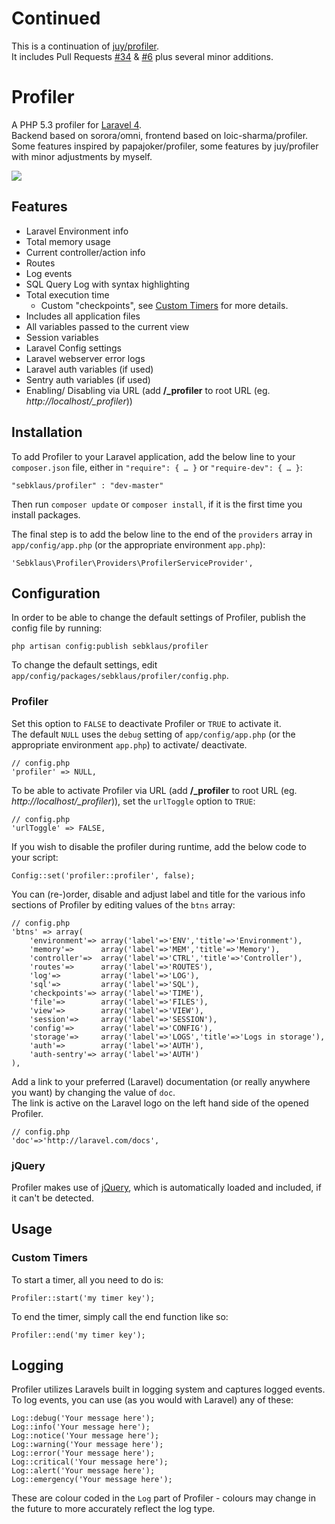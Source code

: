 # Continued
This is a continuation of [juy/profiler](https://github.com/juy/profiler).  
It includes Pull Requests [#34](https://github.com/juy/profiler/pull/34) &amp; [#6](https://github.com/juy/profiler/pull/6) plus several minor additions.

# Profiler

A PHP 5.3 profiler for [Laravel 4](http://www.laravel.com).  
Backend based on sorora/omni, frontend based on loic-sharma/profiler. Some features inspired by papajoker/profiler, some features by juy/profiler with minor adjustments by myself.

[![](http://i.imm.io/19tLC.png)](http://i.imm.io/19tLC.png "Click for big picture")

## Features

- Laravel Environment info
- Total memory usage
- Current controller/action info
- Routes
- Log events
- SQL Query Log with syntax highlighting
- Total execution time
    - Custom "checkpoints", see [Custom Timers](#custom-timers) for more details.
- Includes all application files
- All variables passed to the current view
- Session variables
- Laravel Config settings
- Laravel webserver error logs
- Laravel auth variables (if used)
- Sentry auth variables (if used)
- Enabling/ Disabling via URL (add **/_profiler** to root URL (eg. *http://localhost/_profiler*))

## Installation
To add Profiler to your Laravel application, add the below line to your `composer.json` file, either in `"require": { … }` or `"require-dev": { … }`:

    "sebklaus/profiler" : "dev-master"

Then run `composer update` or `composer install`, if it is the first time you install packages.  

The final step is to add the below line to the end of the `providers` array in `app/config/app.php` (or the appropriate environment `app.php`):

    'Sebklaus\Profiler\Providers\ProfilerServiceProvider',

## Configuration

In order to be able to change the default settings of Profiler, publish the config file by running:

    php artisan config:publish sebklaus/profiler

To change the default settings, edit `app/config/packages/sebklaus/profiler/config.php`.

### Profiler

Set this option to `FALSE` to deactivate Profiler or `TRUE` to activate it.  
The default `NULL` uses the `debug` setting of `app/config/app.php` (or the appropriate environment `app.php`) to activate/ deactivate.

    // config.php
    'profiler' => NULL,

To be able to activate Profiler via URL (add **/_profiler** to root URL (eg. *http://localhost/_profiler*)), set the `urlToggle` option to `TRUE`:

	// config.php
	'urlToggle' => FALSE,

If you wish to disable the profiler during runtime, add the below code to your script:

    Config::set('profiler::profiler', false);
    
You can (re-)order, disable and adjust label and title for the various info sections of Profiler by editing values of the `btns` array:

    // config.php
	'btns' => array(
		'environment'=> array('label'=>'ENV','title'=>'Environment'),
		'memory'=>		array('label'=>'MEM','title'=>'Memory'),
		'controller'=>	array('label'=>'CTRL','title'=>'Controller'),
		'routes'=>		array('label'=>'ROUTES'),
		'log'=>			array('label'=>'LOG'),
		'sql'=>			array('label'=>'SQL'),
		'checkpoints'=> array('label'=>'TIME'),
		'file'=>		array('label'=>'FILES'),
		'view'=>		array('label'=>'VIEW'),
		'session'=>		array('label'=>'SESSION'),
		'config'=>		array('label'=>'CONFIG'),
		'storage'=>		array('label'=>'LOGS','title'=>'Logs in storage'),
		'auth'=>		array('label'=>'AUTH'),
		'auth-sentry'=> array('label'=>'AUTH')
	),
        
Add a link to your preferred (Laravel) documentation (or really anywhere you want) by changing the value of `doc`.  
The link is active on the Laravel logo on the left hand side of the opened Profiler.

    // config.php
    'doc'=>'http://laravel.com/docs',

### jQuery

Profiler makes use of [jQuery](http://jquery.com), which is automatically loaded and included, if it can't be detected.

## Usage

### Custom Timers

To start a timer, all you need to do is:
    
    Profiler::start('my timer key');

To end the timer, simply call the end function like so:

    Profiler::end('my timer key');

## Logging

Profiler utilizes Laravels built in logging system and captures logged events. To log events, you can use (as you would with Laravel) any of these:

    Log::debug('Your message here');
    Log::info('Your message here');
    Log::notice('Your message here');
    Log::warning('Your message here');
    Log::error('Your message here');
    Log::critical('Your message here');
    Log::alert('Your message here');
    Log::emergency('Your message here');

These are colour coded in the `Log` part of Profiler - colours may change in the future to more accurately reflect the log type.